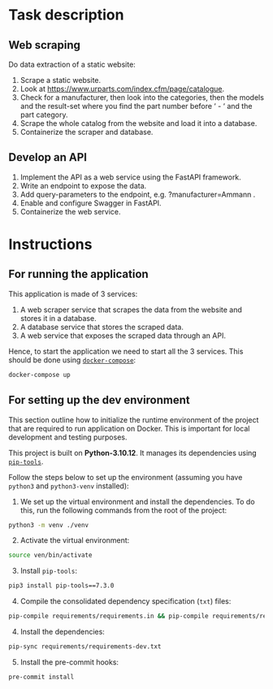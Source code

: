 # Task description

## Web scraping
Do data extraction of a static website:
1. Scrape a static website.
2. Look at https://www.urparts.com/index.cfm/page/catalogue.
3. Check for a manufacturer, then look into the categories, then the models and the result-set where you find the part number before ‘ - ‘ and the part category.
4. Scrape the whole catalog from the website and load it into a database.
5. Containerize the scraper and database.

## Develop an API
1. Implement the API as a web service using the FastAPI framework.
2. Write an endpoint to expose the data.
3. Add query-parameters to the endpoint, e.g. ?manufacturer=Ammann .
4. Enable and configure Swagger in FastAPI.
5. Containerize the web service.

# Instructions

## For running the application

This application is made of 3 services:
1. A web scraper service that scrapes the data from the website and stores it in a database.
2. A database service that stores the scraped data.
3. A web service that exposes the scraped data through an API.

Hence, to start the application we need to start all the 3 services.
This should be done using [`docker-compose`](https://docs.docker.com/compose/):

```bash
docker-compose up
```

## For setting up the dev environment

This section outline how to initialize the runtime environment of the project that are required to run application
on Docker. This is important for local development and testing purposes.

This project is built on **Python-3.10.12**. It manages its dependencies using [`pip-tools`](https://pip-tools.readthedocs.io/en/latest/).

Follow the steps below to set up the environment (assuming you have `python3` and `python3-venv` installed):

1. We set up the virtual environment and install the dependencies. To do this, run the following commands from the root of the project:

```bash
python3 -m venv ./venv
```

2. Activate the virtual environment:

```bash
source ven/bin/activate
```

3. Install `pip-tools`:

```bash
pip3 install pip-tools==7.3.0
```

4. Compile the consolidated dependency specification (`txt`) files:

```bash
pip-compile requirements/requirements.in && pip-compile requirements/requirements-dev.in
```

4. Install the dependencies:

```bash
pip-sync requirements/requirements-dev.txt
```

5. Install the pre-commit hooks:

```bash
pre-commit install
```
